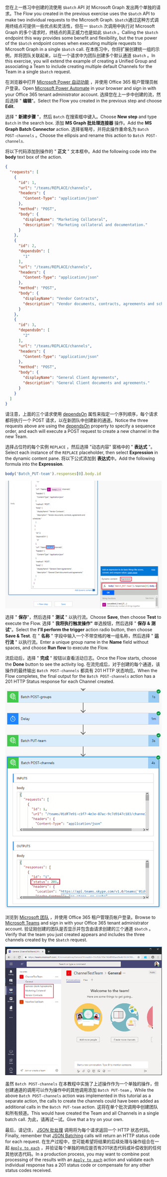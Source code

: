 <!-- markdownlint-disable MD002 MD041 -->

<span data-ttu-id="0f062-101">您在上一练习中创建的流使用 `$batch` API 对 Microsoft Graph 发出两个单独的请求。</span><span class="sxs-lookup"><span data-stu-id="0f062-101">The Flow you created in the previous exercise uses the `$batch` API to make two individual requests to the Microsoft Graph.</span></span> <span data-ttu-id="0f062-102">`$batch`通过这种方式调用终结点可提供一些优点和灵活性，但在一 `$batch` 次调用中执行对 Microsoft Graph 的多个请求时，终结点的真正威力也是如此 `$batch` 。</span><span class="sxs-lookup"><span data-stu-id="0f062-102">Calling the `$batch` endpoint this way provides some benefit and flexibility, but the true power of the `$batch` endpoint comes when executing multiple requests to Microsoft Graph in a single `$batch` call.</span></span> <span data-ttu-id="0f062-103">在本练习中，你将扩展创建统一组的示例，并将团队关联起来，以在一个请求中为团队创建多个默认通道 `$batch` 。</span><span class="sxs-lookup"><span data-stu-id="0f062-103">In this exercise, you will extend the example of creating a Unified Group and associating a Team to include creating multiple default Channels for the Team in a single `$batch` request.</span></span>

<span data-ttu-id="0f062-104">在浏览器中打开 [Microsoft Power 自动功能](https://flow.microsoft.com) ，并使用 Office 365 租户管理员帐户登录。</span><span class="sxs-lookup"><span data-stu-id="0f062-104">Open [Microsoft Power Automate](https://flow.microsoft.com) in your browser and sign in with your Office 365 tenant administrator account.</span></span> <span data-ttu-id="0f062-105">选择您在上一步中创建的流，然后选择 " **编辑**"。</span><span class="sxs-lookup"><span data-stu-id="0f062-105">Select the Flow you created in the previous step and choose **Edit**.</span></span>

<span data-ttu-id="0f062-106">选择 " **新建步骤** "，然后 `Batch` 在搜索框中键入。</span><span class="sxs-lookup"><span data-stu-id="0f062-106">Choose **New step** and type `Batch` in the search box.</span></span> <span data-ttu-id="0f062-107">添加 **MS Graph 批处理连接器** 操作。</span><span class="sxs-lookup"><span data-stu-id="0f062-107">Add the **MS Graph Batch Connector** action.</span></span> <span data-ttu-id="0f062-108">选择省略号，并将此操作重命名为 `Batch POST-channels` 。</span><span class="sxs-lookup"><span data-stu-id="0f062-108">Choose the ellipsis and rename this action to `Batch POST-channels`.</span></span>

<span data-ttu-id="0f062-109">将以下代码添加到操作的 " **正文** " 文本框中。</span><span class="sxs-lookup"><span data-stu-id="0f062-109">Add the following code into the **body** text box of the action.</span></span>

```json
{
  "requests": [
    {
      "id": 1,
      "url": "/teams/REPLACE/channels",
      "headers": {
        "Content-Type": "application/json"
      },
      "method": "POST",
      "body": {
        "displayName": "Marketing Collateral",
        "description": "Marketing collateral and documentation."
      }
    },
    {
      "id": 2,
      "dependsOn": [
        "1"
      ],
      "url": "/teams/REPLACE/channels",
      "headers": {
        "Content-Type": "application/json"
      },
      "method": "POST",
      "body": {
        "displayName": "Vendor Contracts",
        "description": "Vendor documents, contracts, agreements and schedules."
      }
    },
    {
      "id": 3,
      "dependsOn": [
        "2"
      ],
      "url": "/teams/REPLACE/channels",
      "headers": {
        "Content-Type": "application/json"
      },
      "method": "POST",
      "body": {
        "displayName": "General Client Agreements",
        "description": "General Client documents and agreements."
      }
    }
  ]
}
```

<span data-ttu-id="0f062-110">请注意，上面的三个请求使用 [dependsOn](https://docs.microsoft.com/graph/json-batching#sequencing-requests-with-the-dependson-property) 属性来指定一个序列顺序，每个请求都将执行一个 POST 请求，以在新团队中创建新的通道。</span><span class="sxs-lookup"><span data-stu-id="0f062-110">Notice the three requests above are using the [dependsOn](https://docs.microsoft.com/graph/json-batching#sequencing-requests-with-the-dependson-property) property to specify a sequence order, and each will execute a POST request to create a new channel in the new Team.</span></span>

<span data-ttu-id="0f062-111">选择占位符的每个实例 `REPLACE` ，然后选择 "动态内容" 窗格中的 " **表达式** "。</span><span class="sxs-lookup"><span data-stu-id="0f062-111">Select each instance of the `REPLACE` placeholder, then select **Expression** in the dynamic content pane.</span></span> <span data-ttu-id="0f062-112">将以下公式添加到 **表达式**中。</span><span class="sxs-lookup"><span data-stu-id="0f062-112">Add the following formula into the **Expression**.</span></span>

```js
body('Batch_PUT-team').responses[0].body.id
```

![动态内容窗格中的表达式的屏幕截图](./images/dynamic-expression.png)

<span data-ttu-id="0f062-114">选择 " **保存**"，然后选择 " **测试** " 以执行流。</span><span class="sxs-lookup"><span data-stu-id="0f062-114">Choose **Save**, then choose **Test** to execute the Flow.</span></span> <span data-ttu-id="0f062-115">选择 " **我将执行触发操作"** 单选按钮，然后选择 " **保存 & 测试**"。</span><span class="sxs-lookup"><span data-stu-id="0f062-115">Select the **I'll perform the trigger** action radio button, then choose **Save & Test**.</span></span> <span data-ttu-id="0f062-116">在 " **名称** " 字段中输入一个不带空格的唯一组名称，然后选择 " **运行流** " 以执行流。</span><span class="sxs-lookup"><span data-stu-id="0f062-116">Enter a unique group name in the **Name** field without spaces, and choose **Run flow** to execute the Flow.</span></span>

<span data-ttu-id="0f062-117">流启动后，选择 " **完成** " 按钮以查看活动日志。</span><span class="sxs-lookup"><span data-stu-id="0f062-117">Once the Flow starts, choose the **Done** button to see the activity log.</span></span> <span data-ttu-id="0f062-118">在流完成后，对于创建的每个通道，该操作的最终输出 `Batch POST-channels` 都具有 201 HTTP 状态响应。</span><span class="sxs-lookup"><span data-stu-id="0f062-118">When the Flow completes, the final output for the `Batch POST-channels` action has a 201 HTTP Status response for each Channel created.</span></span>

![成功流活动日志的屏幕截图](./images/batch-success.png)

<span data-ttu-id="0f062-120">浏览到 [Microsoft 团队](https://teams.microsoft.com) ，并使用 Office 365 租户管理员帐户登录。</span><span class="sxs-lookup"><span data-stu-id="0f062-120">Browse to [Microsoft Teams](https://teams.microsoft.com) and sign in with your Office 365 tenant administrator account.</span></span> <span data-ttu-id="0f062-121">验证刚创建的团队是否显示并包含由请求创建的三个通道 `$batch` 。</span><span class="sxs-lookup"><span data-stu-id="0f062-121">Verify that the team you just created appears and includes the three channels created by the `$batch` request.</span></span>

![显示新团队和频道的团队应用程序的屏幕截图](./images/team-channels.png)

<span data-ttu-id="0f062-123">虽然 `Batch POST-channels` 在本教程中实施了上述操作作为一个单独的操作，但创建通道的调用可以作为操作中的其他调用添加 `Batch PUT-team` 。</span><span class="sxs-lookup"><span data-stu-id="0f062-123">While the above `Batch POST-channels` action was implemented in this tutorial as a separate action, the calls to create the channels could have been added as additional calls in the `Batch PUT-team` action.</span></span> <span data-ttu-id="0f062-124">这将在单个批次调用中创建团队和所有频道。</span><span class="sxs-lookup"><span data-stu-id="0f062-124">This would have created the Team and all Channels in a single batch call.</span></span> <span data-ttu-id="0f062-125">为此，请再试一试。</span><span class="sxs-lookup"><span data-stu-id="0f062-125">Give that a try on your own.</span></span>

<span data-ttu-id="0f062-126">最后，请记住， [JSON 批处理](https://docs.microsoft.com/graph/json-batching) 调用将为每个请求返回一个 HTTP 状态代码。</span><span class="sxs-lookup"><span data-stu-id="0f062-126">Finally, remember that [JSON Batching](https://docs.microsoft.com/graph/json-batching) calls will return an HTTP status code for each request.</span></span> <span data-ttu-id="0f062-127">在生产过程中，您可能希望将结果的后续处理与操作组合在一起 [`Apply to each`](https://docs.microsoft.com/power-automate/apply-to-each) ，并验证每个单独的响应是否有201状态代码或补偿收到的任何其他状态代码。</span><span class="sxs-lookup"><span data-stu-id="0f062-127">In a production process, you may want to combine post processing of the results with an [`Apply to each`](https://docs.microsoft.com/power-automate/apply-to-each) action and validate each individual response has a 201 status code or compensate for any other status codes received.</span></span>
